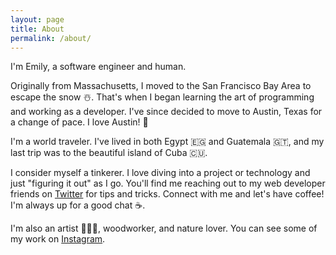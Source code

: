 ```yaml
---
layout: page
title: About
permalink: /about/
---
```


I'm Emily, a software engineer and human.

Originally from Massachusetts, I moved to the San Francisco Bay Area to escape the snow ☃️. That's when I began learning the art of programming and working as a developer. I've since decided to move to Austin, Texas for a change of pace. I love Austin! 🌵

I'm a world traveler. I've lived in both Egypt 🇪🇬 and Guatemala 🇬🇹, and my last trip was to the beautiful island of Cuba 🇨🇺. 

I consider myself a tinkerer. I love diving into a project or technology and just "figuring it out" as I go. You'll find me reaching out to my web developer friends on [Twitter] for tips and tricks. Connect with me and let's have coffee! I'm always up for a good chat ☕️.

I'm also an artist 👩🏽‍🎨, woodworker, and nature lover. You can see some of my work on [Instagram].

[Twitter]: https://twitter.com/emilyannemoses
[Instagram]: https://www.instagram.com/emilyannemoses/
[Portfolio]: https://emilyannemoses.com/
